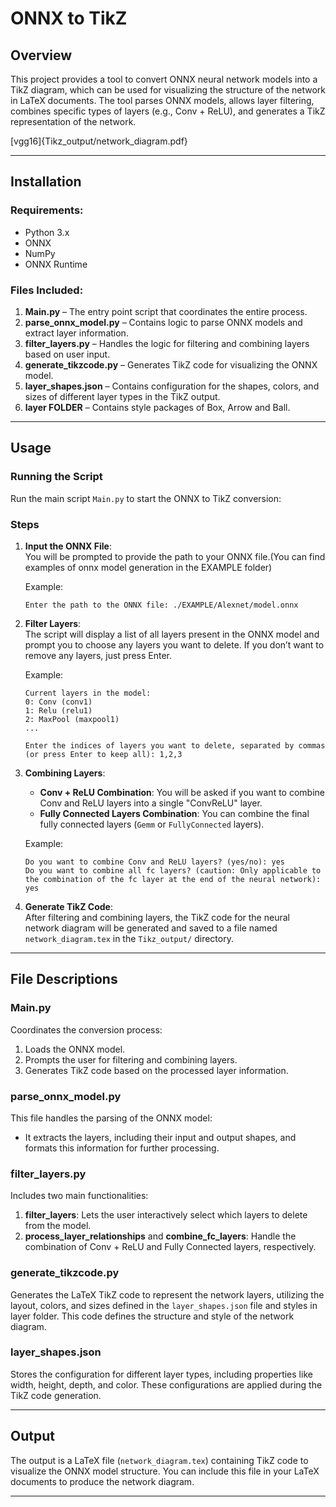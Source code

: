 
# **ONNX to TikZ**

## **Overview**

This project provides a tool to convert ONNX neural network models into a TikZ diagram, which can be used for visualizing the structure of the network in LaTeX documents. The tool parses ONNX models, allows layer filtering, combines specific types of layers (e.g., Conv + ReLU), and generates a TikZ representation of the network.

[vgg16]{Tikz_output/network_diagram.pdf}

---

## **Installation**

### **Requirements:**
- Python 3.x
- ONNX
- NumPy
- ONNX Runtime 


### **Files Included:**
1. **Main.py** – The entry point script that coordinates the entire process.
2. **parse_onnx_model.py** – Contains logic to parse ONNX models and extract layer information.
3. **filter_layers.py** – Handles the logic for filtering and combining layers based on user input.
4. **generate_tikzcode.py** – Generates TikZ code for visualizing the ONNX model.
5. **layer_shapes.json** – Contains configuration for the shapes, colors, and sizes of different layer types in the TikZ output.
6. **layer FOLDER** – Contains style packages of Box, Arrow and Ball.

---

## **Usage**

### **Running the Script**

Run the main script `Main.py` to start the ONNX to TikZ conversion:

### **Steps**

1. **Input the ONNX File**:  
   You will be prompted to provide the path to your ONNX file.(You can find examples of onnx model generation in the EXAMPLE folder)
   
   Example:
   ```
   Enter the path to the ONNX file: ./EXAMPLE/Alexnet/model.onnx
   ```

2. **Filter Layers**:  
   The script will display a list of all layers present in the ONNX model and prompt you to choose any layers you want to delete. If you don’t want to remove any layers, just press Enter.

   Example:
   ```
   Current layers in the model:
   0: Conv (conv1)
   1: Relu (relu1)
   2: MaxPool (maxpool1)
   ...
   
   Enter the indices of layers you want to delete, separated by commas (or press Enter to keep all): 1,2,3
   ```

3. **Combining Layers**:
   - **Conv + ReLU Combination**: You will be asked if you want to combine Conv and ReLU layers into a single "ConvReLU" layer.
   - **Fully Connected Layers Combination**: You can combine the final fully connected layers (`Gemm` or `FullyConnected` layers).

   Example:
   ```
   Do you want to combine Conv and ReLU layers? (yes/no): yes
   Do you want to combine all fc layers? (caution: Only applicable to the combination of the fc layer at the end of the neural network): yes
   ```

4. **Generate TikZ Code**:  
   After filtering and combining layers, the TikZ code for the neural network diagram will be generated and saved to a file named `network_diagram.tex` in the `Tikz_output/` directory.

---

## **File Descriptions**

### **Main.py**
Coordinates the conversion process:
1. Loads the ONNX model.
2. Prompts the user for filtering and combining layers.
3. Generates TikZ code based on the processed layer information.
   
### **parse_onnx_model.py**
This file handles the parsing of the ONNX model:
- It extracts the layers, including their input and output shapes, and formats this information for further processing.

### **filter_layers.py**
Includes two main functionalities:
1. **filter_layers**: Lets the user interactively select which layers to delete from the model.
2. **process_layer_relationships** and **combine_fc_layers**: Handle the combination of Conv + ReLU and Fully Connected layers, respectively.

### **generate_tikzcode.py**
Generates the LaTeX TikZ code to represent the network layers, utilizing the layout, colors, and sizes defined in the `layer_shapes.json` file and styles in layer folder. This code defines the structure and style of the network diagram.

### **layer_shapes.json**
Stores the configuration for different layer types, including properties like width, height, depth, and color. These configurations are applied during the TikZ code generation.

---

## **Output**

The output is a LaTeX file (`network_diagram.tex`) containing TikZ code to visualize the ONNX model structure. You can include this file in your LaTeX documents to produce the network diagram.

---

